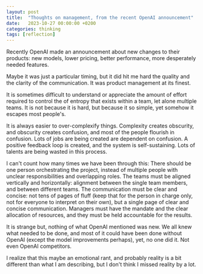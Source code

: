 ```yaml
---
layout: post
title:  "Thoughts on management, from the recent OpenAI announcement"
date:   2023-10-27 00:00:00 +0200
categories: thinking
tags: [reflection]
---
```


Recently OpenAI made an announcement about new changes to their products: new models, lower pricing, better performance, more desperately needed features. 

Maybe it was just a particular timing, but it did hit me hard the quality and the clarity of the communication. It was product management at its finest.

It is sometimes difficult to understand or appreciate the amount of effort required to control the of entropy that exists within a team, let alone multiple teams. It is not because it is hard, but because it so simple, yet somehow it escapes most people's. 

It is always easier to over-complexify things. Complexity creates obscurity, and obscurity creates confusion, and most of the people flourish in confusion. Lots of jobs are being created are dependent on confusion. A positive feedback loop is created, and the system is self-sustaining. Lots of talents are being wasted in this process.

I can't count how many times we have been through this: There should be one person orchestrating the project, instead of multiple people with unclear responsibilities and overlapping roles. The teams must be aligned vertically and horizontally: alignment between the single team members, and between different teams. The communication must be clear and concise: not tens of pages of fluff (keep that for the person in charge only, not for everyone to interpret on their own), but a single page of clear and concise communication. Managers must have the mandate and the clear allocation of resources, and they must be held accountable for the results.

It is strange but, nothing of what OpenAI mentioned was new. We all knew what needed to be done, and most of it could have been done without OpenAI (except the model improvements perhaps), yet, no one did it. Not even OpenAI competitors.

I realize that this maybe an emotional rant, and probably reality is a bit different than what I am describing, but I don't think I missed reality by a lot.